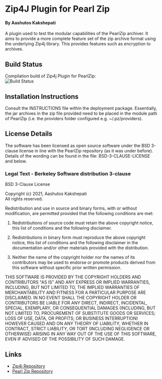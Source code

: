# Zip4J Plugin for Pearl Zip
#### By Aashutos Kakshepati

A plugin used to test the modular capabilities of the PearlZip archiver. It aims to provide a more complete feature set of the zip archive format using the underlying Zip4j library. This provides features such as encryption to archives.

## Build Status
Compilation build of Zip4j Plugin for PearlZip:<br/>
![Build Status](https://jenkins.92ak.co.uk:8443/buildStatus/icon?job=COMPILE-Zip4j-Plugin-PearlZip&build=last:${params.branch=origin/master})

## Installation Instructions
Consult the INSTRUCTIONS file within the deployment package. Essentially, the jar archives in the zip file provided need to be placed in the module path of PearlZip (i.e. the providers folder configured e.g. ~/.pz/providers).

## License Details
The software has been licensed as open source software under the BSD 3-clause license in line with the PearlZip repository (as it was under before). Details of the wording can be found in the file: BSD-3-CLAUSE-LICENSE and below.

### Legal Text - Berkeley Software distribution 3-clause

BSD 3-Clause License

Copyright (c) 2021, Aashutos Kakshepati<br/>
All rights reserved.

Redistribution and use in source and binary forms, with or without
modification, are permitted provided that the following conditions are met:

1. Redistributions of source code must retain the above copyright notice, this
   list of conditions and the following disclaimer.

2. Redistributions in binary form must reproduce the above copyright notice,
   this list of conditions and the following disclaimer in the documentation
   and/or other materials provided with the distribution.

3. Neither the name of the copyright holder nor the names of its
   contributors may be used to endorse or promote products derived from
   this software without specific prior written permission.

THIS SOFTWARE IS PROVIDED BY THE COPYRIGHT HOLDERS AND CONTRIBUTORS "AS IS"
AND ANY EXPRESS OR IMPLIED WARRANTIES, INCLUDING, BUT NOT LIMITED TO, THE
IMPLIED WARRANTIES OF MERCHANTABILITY AND FITNESS FOR A PARTICULAR PURPOSE ARE
DISCLAIMED. IN NO EVENT SHALL THE COPYRIGHT HOLDER OR CONTRIBUTORS BE LIABLE
FOR ANY DIRECT, INDIRECT, INCIDENTAL, SPECIAL, EXEMPLARY, OR CONSEQUENTIAL
DAMAGES (INCLUDING, BUT NOT LIMITED TO, PROCUREMENT OF SUBSTITUTE GOODS OR
SERVICES; LOSS OF USE, DATA, OR PROFITS; OR BUSINESS INTERRUPTION) HOWEVER
CAUSED AND ON ANY THEORY OF LIABILITY, WHETHER IN CONTRACT, STRICT LIABILITY,
OR TORT (INCLUDING NEGLIGENCE OR OTHERWISE) ARISING IN ANY WAY OUT OF THE USE
OF THIS SOFTWARE, EVEN IF ADVISED OF THE POSSIBILITY OF SUCH DAMAGE.

## Links
* [Zip4j Repository](https://github.com/srikanth-lingala/zip4j)
* [Pearl Zip Repository](https://github.com/aashutos/pearl-zip)